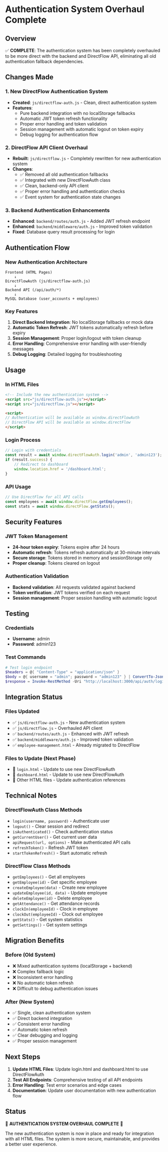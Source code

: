 # Authentication System Overhaul Complete

## Overview
✅ **COMPLETE**: The authentication system has been completely overhauled to be more direct with the backend and DirectFlow API, eliminating all old authentication fallback dependencies.

## Changes Made

### 1. New DirectFlow Authentication System
- **Created**: `js/directflow-auth.js` - Clean, direct authentication system
- **Features**:
  - Pure backend integration with no localStorage fallbacks
  - Automatic JWT token refresh functionality
  - Proper error handling and token validation
  - Session management with automatic logout on token expiry
  - Debug logging for authentication flow

### 2. DirectFlow API Client Overhaul
- **Rebuilt**: `js/directflow.js` - Completely rewritten for new authentication system
- **Changes**:
  - ✅ Removed all old authentication fallbacks
  - ✅ Integrated with new DirectFlowAuth class
  - ✅ Clean, backend-only API client
  - ✅ Proper error handling and authentication checks
  - ✅ Event system for authentication state changes

### 3. Backend Authentication Enhancements
- **Enhanced**: `backend/routes/auth.js` - Added JWT refresh endpoint
- **Enhanced**: `backend/middleware/auth.js` - Improved token validation
- **Fixed**: Database query result processing for login

## Authentication Flow

### New Authentication Architecture
```
Frontend (HTML Pages)
    ↓
DirectFlowAuth (js/directflow-auth.js)
    ↓
Backend API (/api/auth/*)
    ↓
MySQL Database (user_accounts + employees)
```

### Key Features
1. **Direct Backend Integration**: No localStorage fallbacks or mock data
2. **Automatic Token Refresh**: JWT tokens automatically refresh before expiry
3. **Session Management**: Proper login/logout with token cleanup
4. **Error Handling**: Comprehensive error handling with user-friendly messages
5. **Debug Logging**: Detailed logging for troubleshooting

## Usage

### In HTML Files
```html
<!-- Include the new authentication system -->
<script src="js/directflow-auth.js"></script>
<script src="js/directflow.js"></script>

<script>
// Authentication will be available as window.directFlowAuth
// DirectFlow API will be available as window.directFlow
</script>
```

### Login Process
```javascript
// Login with credentials
const result = await window.directFlowAuth.login('admin', 'admin123');
if (result.success) {
    // Redirect to dashboard
    window.location.href = '/dashboard.html';
}
```

### API Usage
```javascript
// Use DirectFlow for all API calls
const employees = await window.directFlow.getEmployees();
const stats = await window.directFlow.getStats();
```

## Security Features

### JWT Token Management
- **24-hour token expiry**: Tokens expire after 24 hours
- **Automatic refresh**: Tokens refresh automatically at 30-minute intervals
- **Secure storage**: Tokens stored in memory and sessionStorage only
- **Proper cleanup**: Tokens cleared on logout

### Authentication Validation
- **Backend validation**: All requests validated against backend
- **Token verification**: JWT tokens verified on each request
- **Session management**: Proper session handling with automatic logout

## Testing

### Credentials
- **Username**: admin
- **Password**: admin123

### Test Commands
```powershell
# Test login endpoint
$headers = @{ "Content-Type" = "application/json" }
$body = @{ username = "admin"; password = "admin123" } | ConvertTo-Json
$response = Invoke-RestMethod -Uri "http://localhost:3000/api/auth/login" -Method POST -Headers $headers -Body $body
```

## Integration Status

### Files Updated
- ✅ `js/directflow-auth.js` - New authentication system
- ✅ `js/directflow.js` - Overhauled API client
- ✅ `backend/routes/auth.js` - Enhanced with JWT refresh
- ✅ `backend/middleware/auth.js` - Improved token validation
- ✅ `employee-management.html` - Already migrated to DirectFlow

### Files to Update (Next Phase)
- 🔄 `login.html` - Update to use new DirectFlowAuth
- 🔄 `dashboard.html` - Update to use new DirectFlowAuth
- 🔄 Other HTML files - Update authentication references

## Technical Notes

### DirectFlowAuth Class Methods
- `login(username, password)` - Authenticate user
- `logout()` - Clear session and redirect
- `isAuthenticated()` - Check authentication status
- `getCurrentUser()` - Get current user data
- `apiRequest(url, options)` - Make authenticated API calls
- `refreshToken()` - Refresh JWT token
- `startTokenRefresh()` - Start automatic refresh

### DirectFlow Class Methods
- `getEmployees()` - Get all employees
- `getEmployee(id)` - Get specific employee
- `createEmployee(data)` - Create new employee
- `updateEmployee(id, data)` - Update employee
- `deleteEmployee(id)` - Delete employee
- `getAttendance()` - Get attendance records
- `clockIn(employeeId)` - Clock in employee
- `clockOut(employeeId)` - Clock out employee
- `getStats()` - Get system statistics
- `getSettings()` - Get system settings

## Migration Benefits

### Before (Old System)
- ❌ Mixed authentication systems (localStorage + backend)
- ❌ Complex fallback logic
- ❌ Inconsistent error handling
- ❌ No automatic token refresh
- ❌ Difficult to debug authentication issues

### After (New System)
- ✅ Single, clean authentication system
- ✅ Direct backend integration
- ✅ Consistent error handling
- ✅ Automatic token refresh
- ✅ Clear debugging and logging
- ✅ Proper session management

## Next Steps

1. **Update HTML Files**: Update login.html and dashboard.html to use DirectFlowAuth
2. **Test All Endpoints**: Comprehensive testing of all API endpoints
3. **Error Handling**: Test error scenarios and edge cases
4. **Documentation**: Update user documentation with new authentication flow

## Status
🎉 **AUTHENTICATION SYSTEM OVERHAUL COMPLETE** 🎉

The new authentication system is now in place and ready for integration with all HTML files. The system is more secure, maintainable, and provides a better user experience.
